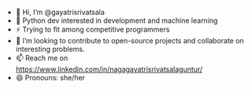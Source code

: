 - 👋 Hi, I’m @gayatrisrivatsala
- 👀 Python dev interested in development and machine learning
- ⚡ Trying to fit among competitive programmers
- 💞️ I’m looking to contribute to open-source projects and collaborate on interesting problems.
- 📫 Reach me on https://www.linkedin.com/in/nagagayatrisrivatsalaguntur/  
- 😄 Pronouns: she/her


<!---
gayatrisrivatsala/gayatrisrivatsala is a ✨ special ✨ repository because its `README.md` (this file) appears on your GitHub profile.
You can click the Preview link to take a look at your changes.
--->

